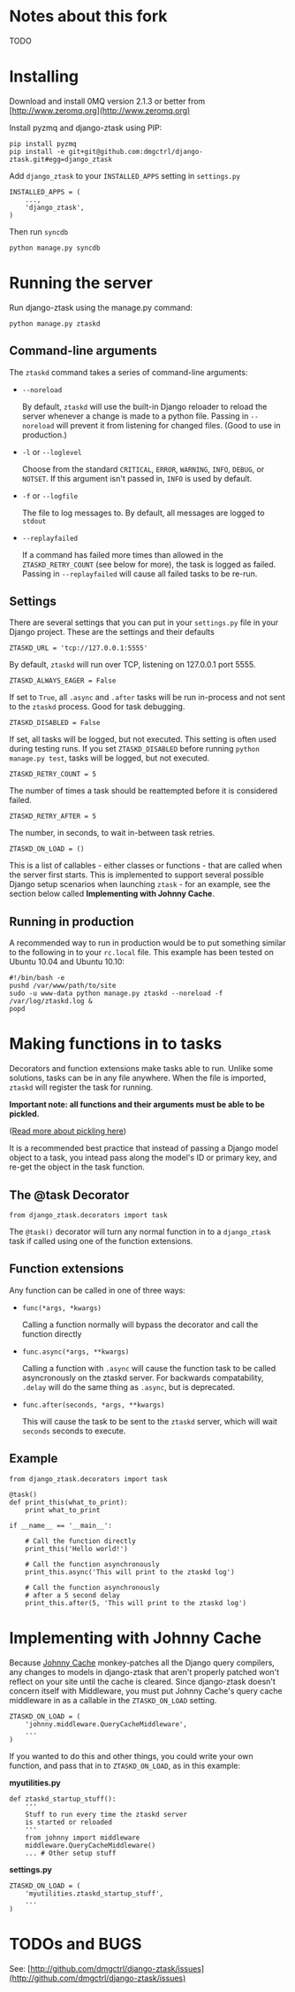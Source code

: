 Notes about this fork
=====================

TODO



Installing
==========

Download and install 0MQ version 2.1.3 or better from [http://www.zeromq.org](http://www.zeromq.org)

Install pyzmq and django-ztask using PIP:

    pip install pyzmq
    pip install -e git+git@github.com:dmgctrl/django-ztask.git#egg=django_ztask

Add `django_ztask` to your `INSTALLED_APPS` setting in `settings.py`

    INSTALLED_APPS = (
        ...,
        'django_ztask',
    )

Then run `syncdb`

    python manage.py syncdb
    

Running the server
==================

Run django-ztask using the manage.py command:

    python manage.py ztaskd


Command-line arguments
----------------------

The `ztaskd` command takes a series of command-line arguments:

- `--noreload`
  
  By default, `ztaskd` will use the built-in Django reloader 
  to reload the server whenever a change is made to a python file. Passing
  in `--noreload` will prevent it from listening for changed files.
  (Good to use in production.)

- `-l` or `--loglevel`
  
  Choose from the standard `CRITICAL`, `ERROR`, `WARNING`, 
  `INFO`, `DEBUG`, or `NOTSET`. If this argument isn't passed 
  in, `INFO` is used by default.

- `-f` or `--logfile`
  
  The file to log messages to. By default, all messages are logged
  to `stdout`

- `--replayfailed`
  
  If a command has failed more times than allowed in the 
  `ZTASKD_RETRY_COUNT` (see below for more), the task is
  logged as failed. Passing in `--replayfailed` will cause all 
  failed tasks to be re-run.


Settings
--------

There are several settings that you can put in your `settings.py` file in 
your Django project. These are the settings and their defaults

    ZTASKD_URL = 'tcp://127.0.0.1:5555'

By default, `ztaskd` will run over TCP, listening on 127.0.0.1 port 5555. 

    ZTASKD_ALWAYS_EAGER = False

If set to `True`, all `.async` and `.after` tasks will be run in-process and
not sent to the `ztaskd` process. Good for task debugging.

    ZTASKD_DISABLED = False

If set, all tasks will be logged, but not executed. This setting is often 
used during testing runs. If you set `ZTASKD_DISABLED` before running 
`python manage.py test`, tasks will be logged, but not executed.

    ZTASKD_RETRY_COUNT = 5

The number of times a task should be reattempted before it is considered failed.

    ZTASKD_RETRY_AFTER = 5

The number, in seconds, to wait in-between task retries. 

    ZTASKD_ON_LOAD = ()
    
This is a list of callables - either classes or functions - that are called when the server first
starts. This is implemented to support several possible Django setup scenarios when launching
`ztask` - for an example, see the section below called **Implementing with Johnny Cache**.


Running in production
---------------------

A recommended way to run in production would be to put something similar to 
the following in to your `rc.local` file. This example has been tested on 
Ubuntu 10.04 and Ubuntu 10.10:

    #!/bin/bash -e
    pushd /var/www/path/to/site
    sudo -u www-data python manage.py ztaskd --noreload -f /var/log/ztaskd.log &
    popd


Making functions in to tasks
============================

Decorators and function extensions make tasks able to run. 
Unlike some solutions, tasks can be in any file anywhere. 
When the file is imported, `ztaskd` will register the task for running.

**Important note: all functions and their arguments must be able to be pickled.**

([Read more about pickling here](http://docs.python.org/tutorial/inputoutput.html#the-pickle-module))

It is a recommended best practice that instead of passing a Django model object 
to a task, you intead pass along the model's ID or primary key, and re-get 
the object in the task function.

The @task Decorator
-------------------

    from django_ztask.decorators import task

The `@task()` decorator will turn any normal function in to a 
`django_ztask` task if called using one of the function extensions.

Function extensions
-------------------

Any function can be called in one of three ways:

- `func(*args, *kwargs)`

  Calling a function normally will bypass the decorator and call the function directly

- `func.async(*args, **kwargs)`

  Calling a function with `.async` will cause the function task to be called asyncronously 
  on the ztaskd server. For backwards compatability, `.delay` will do the same thing as `.async`, but is deprecated.

- `func.after(seconds, *args, **kwargs)`

  This will cause the task to be sent to the `ztaskd` server, which will wait `seconds` 
  seconds to execute.


Example
-------

    from django_ztask.decorators import task
    
    @task()
    def print_this(what_to_print):
        print what_to_print
        
    if __name__ == '__main__':
        
        # Call the function directly
        print_this('Hello world!')
        
        # Call the function asynchronously
        print_this.async('This will print to the ztaskd log')
        
        # Call the function asynchronously
        # after a 5 second delay
        print_this.after(5, 'This will print to the ztaskd log')
        

Implementing with Johnny Cache
==============================

Because [Johnny Cache](http://packages.python.org/johnny-cache/) monkey-patches all the Django query compilers, 
any changes to models in django-ztask that aren't properly patched won't reflect on your site until the cache 
is cleared. Since django-ztask doesn't concern itself with Middleware, you must put Johnny Cache's query cache
middleware in as a callable in the `ZTASKD_ON_LOAD` setting.

    ZTASKD_ON_LOAD = (
        'johnny.middleware.QueryCacheMiddleware',
        ...
    )

If you wanted to do this and other things, you could write your own function, and pass that in to 
`ZTASKD_ON_LOAD`, as in this example:

**myutilities.py**

    def ztaskd_startup_stuff():
        '''
        Stuff to run every time the ztaskd server 
        is started or reloaded
        '''
        from johnny import middleware
        middleware.QueryCacheMiddleware()
        ... # Other setup stuff

**settings.py**
    
    ZTASKD_ON_LOAD = (
        'myutilities.ztaskd_startup_stuff',
        ...
    )


TODOs and BUGS
==============
See: [http://github.com/dmgctrl/django-ztask/issues](http://github.com/dmgctrl/django-ztask/issues)
